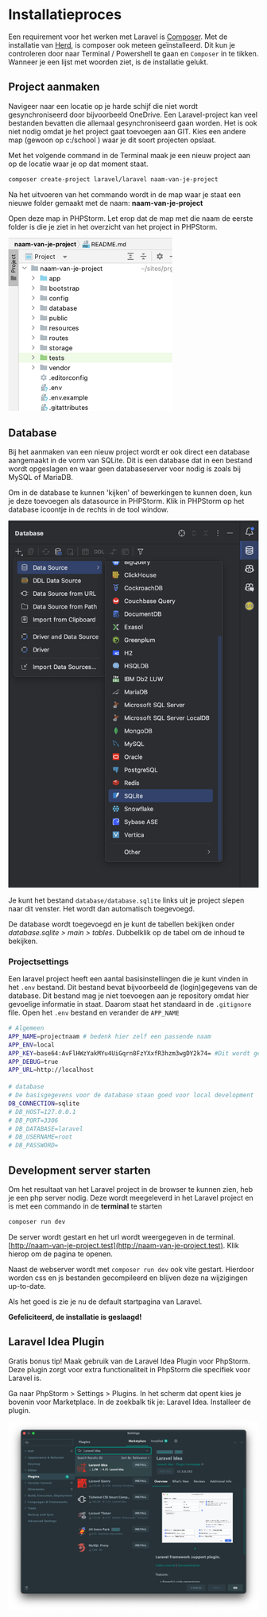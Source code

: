 # Installatieproces

Een requirement voor het werken met Laravel is [Composer](https://getcomposer.org/). Met de installatie van [Herd](https://herd.laravel.com/), is composer ook meteen geïnstalleerd. Dit kun je controleren door naar Terminal / Powershell te gaan en ```Composer``` in te tikken. Wanneer je een lijst met woorden ziet, is de installatie gelukt.  

## Project aanmaken

Navigeer naar een locatie op je harde schijf die niet wordt gesynchroniseerd door bijvoorbeeld OneDrive. Een Laravel-project kan veel bestanden bevatten die allemaal gesynchroniseerd gaan worden. Het is ook niet nodig omdat je het project gaat toevoegen aan GIT. Kies een andere map (gewoon op c:/school ) waar je dit soort projecten opslaat.

Met het volgende command in de Terminal maak je een nieuw project aan op de locatie waar je op dat moment staat.

```bash
composer create-project laravel/laravel naam-van-je-project
```

Na het uitvoeren van het commando wordt in de map waar je staat een nieuwe folder gemaakt met de naam: **naam-van-je-project**

Open deze map in PHPStorm. Let erop dat de map met die naam de eerste folder is die je ziet in het overzicht van het project in PHPStorm.

![project folder](../images/project-folder.png)

## Database

Bij het aanmaken van een nieuw project wordt er ook direct een database aangemaakt in de vorm van SQLite. Dit is een database dat in een bestand wordt opgeslagen en waar geen databaseserver voor nodig is zoals bij MySQL of MariaDB.

Om in de database te kunnen 'kijken' of bewerkingen te kunnen doen, kun je deze toevoegen als datasource in PHPStorm. Klik in PHPStorm op het database icoontje in de rechts in de tool window.

![datasource toevoegen](../images/datasource.png)

Je kunt het bestand `database/database.sqlite` links uit je project slepen naar dit venster. Het wordt dan automatisch toegevoegd.

De database wordt toegevoegd en je kunt de tabellen bekijken onder _database.sqlite > main > tables_. Dubbelklik op de tabel om de inhoud te bekijken.

### Projectsettings

Een laravel project heeft een aantal basisinstellingen die je kunt vinden in het `.env` bestand. Dit bestand bevat bijvoorbeeld de (login)gegevens van de database. Dit bestand mag je niet toevoegen aan je repository omdat hier gevoelige informatie in staat. Daarom staat het standaard in de `.gitignore` file. 
Open het `.env` bestand en verander de `APP_NAME`

```bash
# Algemeen
APP_NAME=projectnaam # bedenk hier zelf een passende naam
APP_ENV=local
APP_KEY=base64:AvFlHWzYakMYu4UiGqrn8FzYXxfR3hzm3wgDY2k74= #Dit wordt gegenereerd
APP_DEBUG=true
APP_URL=http://localhost

# database
# De basisgegevens voor de database staan goed voor local development
DB_CONNECTION=sqlite
# DB_HOST=127.0.0.1
# DB_PORT=3306
# DB_DATABASE=laravel
# DB_USERNAME=root
# DB_PASSWORD=
```

## Development server starten

Om het resultaat van het Laravel project in de browser te kunnen zien, heb je een php server nodig. Deze wordt meegeleverd in het Laravel project en is met een commando in de **terminal** te starten

```bash
composer run dev
```

De server wordt gestart en het url wordt weergegeven in de terminal. [http://naam-van-je-project.test](http://naam-van-je-project.test). Klik hierop om de pagina te openen. 

Naast de webserver wordt met `composer run dev` ook vite gestart. Hierdoor worden css en js bestanden gecompileerd en blijven deze na wijzigingen up-to-date.

Als het goed is zie je nu de default startpagina van Laravel.

**Gefeliciteerd, de installatie is geslaagd!**

## Laravel Idea Plugin
Gratis bonus tip! Maak gebruik van de Laravel Idea Plugin voor PhpStorm. Deze plugin zorgt voor extra functionaliteit in PhpStorm 
die specifiek voor Laravel is.

Ga naar PhpStorm > Settings > Plugins. In het scherm dat opent kies je bovenin voor Marketplace. In de zoekbalk tik je: Laravel Idea. Installeer de plugin.

![Laravel Idea plugin](../images/laravel-idea.png)


